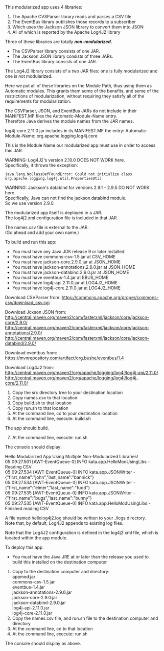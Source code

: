 This modularized app uses 4 libraries:

1. The Apache CVSParser library reads and parses a CSV file
2. The EventBus library publishes those records to a subscriber
3. Which uses the Jackson JSON library to convert them into JSON
4. All of which is reported by the Apache Log4J2 library

Three of these libraries are totally ***non-modularized***.

- The CSVParser library consists of one JAR.    
- The Jackson JSON library consists of three JARs.    
- The EventBus library consists of one JAR.  
 
The Log4J2 library consists of a two JAR files: 
 one is fully modularized and one is not modularized.  
 
Here we put all of these libraries on the Module Path, thus using them as Automatic modules.
This grants them some of the benefits, and some of the restrictions of modularization,
without requiring they satisfy all of the requirements for modularization.

The CSVParser, JSON, and EventBus JARs do not include in their MANIFEST.MF files
the Automatic-Module-Name entry.  
Therefore Java derives the module names from the JAR names.

log4j-core.2.11.0.jar includes in its MANIFEST.MF the entry:
Automatic-Module-Name: org.apache.logging.log4j.core

This is the Module Name our modularized app must use in order to access this JAR.

WARNING: Log4J2's version 2.10.0 DOES NOT WORK here.  
Specifically, it throws the exception:
```
java.lang.NoClassDefFoundError: Could not initialize class org.apache.logging.log4j.util.PropertiesUtil
```

WARNING: Jackson's databind for versions 2.9.1 - 2.9.5 DO NOT WORK here.  
Specifically, Java can not find the jackson.databind module.  
So we use version 2.9.0.

The modularized app itself is deployed in a JAR.  
The log4j2.xml configuration file is included in that JAR.

The names.csv file is external to the JAR.  
(Go ahead and add your own name.)

To build and run this app:

- You must have any Java JDK release 9 or later installed
- You must have commons-csv-1.5.jar at CSV_HOME
- You must have jackson-core.2.9.0.jar at JSON_HOME
- You must have jackson-annotations.2.9.0.jar at JSON_HOME
- You must have jackson-databind.2.9.0.jar at JSON_HOME
- You must have eventbus-1.4.jar at EBUS_HOME
- You must have log4j-api.2.11.0.jar at LOG4J2_HOME  
- You must have log4j-core.2.11.0.jar at LOG4J2_HOME

Download CSVParser from: 
https://commons.apache.org/proper/commons-csv/download_csv.cgi

Download Jckson JSON from:  
http://central.maven.org/maven2/com/fasterxml/jackson/core/jackson-core/2.9.0/  
http://central.maven.org/maven2/com/fasterxml/jackson/core/jackson-annotations/2.9.0/  
http://central.maven.org/maven2/com/fasterxml/jackson/core/jackson-databind/2.9.0/  

Download eventbus from: 
https://mvnrepository.com/artifact/org.bushe/eventbus/1.4

Download Log4J2 from:   
http://central.maven.org/maven2/org/apache/logging/log4j/log4j-api/2.11.0/  
http://central.maven.org/maven2/org/apache/logging/log4j/log4j-core/2.11.0/  

1. Copy the src directory tree to your destination location
2. Copy names.csv to that location  
3. Copy build.sh to that location
4. Copy run.sh to that location
5. At the command line, cd to your destination location
6. At the command line, execute: build.sh

The app should build.

7. At the command line, execute: run.sh

The console should display:

Hello Modularized App Using Multiple Non-Modularized Libraries!  
05:09:27.501 [AWT-EventQueue-0] INFO  kata.app.HelloModUsingLibs - Reading CSV  
05:09:27.534 [AWT-EventQueue-0] INFO  kata.app.JSONWriter - {"first_name":"john","last_name":"bannick"}  
05:09:27.534 [AWT-EventQueue-0] INFO  kata.app.JSONWriter - {"first_name":"elmer","last_name":"fudd"}  
05:09:27.535 [AWT-EventQueue-0] INFO  kata.app.JSONWriter - {"first_name":"bugs","last_name":"bunny"}  
05:09:27.535 [AWT-EventQueue-0] INFO  kata.app.HelloModUsingLibs - Finished reading CSV  
   
A file named hellolog4j2.log should be written to your ./logs directory.  
Note that, by default, Log4J2 appends to existing log files.

Note that the Log4J2 configuration is defined in the log4j2.xml file,
which is located within the app module.

To deploy this app:

- You must have the Java JRE at or later than the release you used to build this installed on the destination computer

1. Copy to the destination computer and directory:  
appmod.jar  
commons-csv-1.5.jar  
eventbus-1.4.jar  
jackson-annotations-2.9.0.jar  
jackson-core-2.9.0.jar  
jackson-databind-2.9.0.jar  
log4j-api-2.11.0.jar  
log4j-core-2.11.0.jar
2. Copy the names.csv file, and run.sh file to the destination computer and directory
3. At the command line, cd to that location
4. At the command line, execute: run.sh

The console should display as above.
